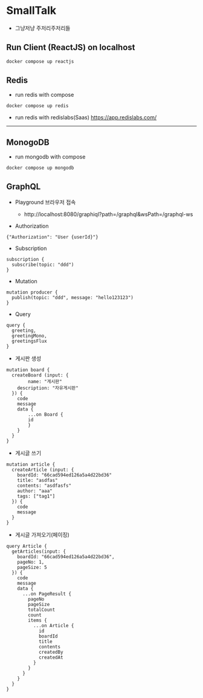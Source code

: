 # SmallTalk
- 그냥저냥 주저리주저리들

## Run Client (ReactJS) on localhost

```sh
docker compose up reactjs
```

## Redis

- run redis with compose 

```sh
docker compose up redis
```

- run redis with redislabs(Saas)
https://app.redislabs.com/

---

## MonogoDB

- run mongodb with compose

```sh
docker compose up mongodb
```



## GraphQL

- Playground 브라우저 접속
  - http://localhost:8080/graphiql?path=/graphql&wsPath=/graphql-ws


- Authorization 

```
{"Authorization": "User {userId}"}
```

- Subscription
```
subscription {
  subscribe(topic: "ddd")
}
```

- Mutation
```
mutation producer {
  publish(topic: "ddd", message: "hello123123")
}
```

- Query
```
query {
  greeting,
  greetingMono,
  greetingsFlux
}
```
- 게시판 생성

```
mutation board {
  createBoard (input: {
		name: "게시판"
    description: "자유게시판"
  }) {
    code
    message
    data {
    	...on Board {
      	id
    	}  
    }
  }
}
```

- 게시글 쓰기

```
mutation article {
  createArticle (input: {
    boardId: "66cad594ed126a5a4d22bd36"
    title: "asdfas"
    contents: "asdfasfs"
    author: "aaa"
    tags: ["tag1"]
  }) {
    code
    message
  }
}
```


- 게시글 가져오기(페이징)
```
query Article {
  getArticles(input: {
    boardId: "66cad594ed126a5a4d22bd36",
    pageNo: 1,
    pageSize: 5
  }) {
    code
    message
    data {
      ...on PageResult {
      	pageNo
        pageSize
        totalCount
        count
        items {
          ...on Article {
            id
            boardId
            title
            contents
            createdBy
            createdAt
          }
        }
      }
    }
  }
}
```